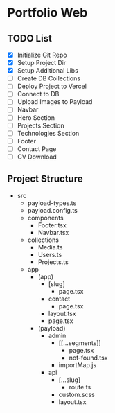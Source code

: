 # Portfolio Web

## TODO List

- [x] Initialize Git Repo
- [x] Setup Project Dir
- [x] Setup Additional Libs
- [ ] Create DB Collections
- [ ] Deploy Project to Vercel
- [ ] Connect to DB
- [ ] Upload Images to Payload
- [ ] Navbar
- [ ] Hero Section
- [ ] Projects Section
- [ ] Technologies Section
- [ ] Footer
- [ ] Contact Page
- [ ] CV Download

## Project Structure

- src
  - payload-types.ts
  - payload.config.ts
  - components
    - Footer.tsx
    - Navbar.tsx
  - collections
    - Media.ts
    - Users.ts
    - Projects.ts
  - app
    - (app)
      - [slug]
        - page.tsx
      - contact
        - page.tsx
      - layout.tsx
      - page.tsx
    - (payload)
      - admin
        - [[...segments]]
          - page.tsx
          - not-found.tsx
        - importMap.js
      - api
        - [...slug]
          - route.ts
        - custom.scss
        - layout.tsx
